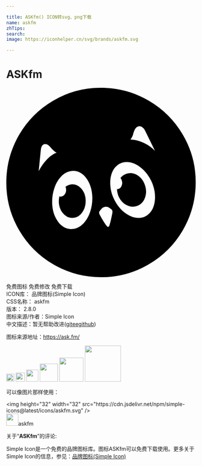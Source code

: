 ```yaml
---

title: ASKfm() ICON转svg、png下载
name: askfm
zhTips: 
search: 
image: https://iconhelper.cn/svg/brands/askfm.svg

---
```


# ASKfm  <small style="font-size: 60%;font-weight: 100"></small>

<div id="svg" class="svg-wrap">
<svg role="img" viewBox="0 0 24 24" xmlns="http://www.w3.org/2000/svg"><title>ASKfm icon</title><path d="M12 24c-2.172 0-4.195-.547-6.07-1.64a12.003 12.003 0 01-4.29-4.29A11.842 11.842 0 010 12c0-2.172.547-4.195 1.64-6.07a12.003 12.003 0 014.29-4.29A11.842 11.842 0 0112 0c2.172 0 4.195.547 6.07 1.64a12.003 12.003 0 014.29 4.29A11.842 11.842 0 0124 12c0 2.172-.547 4.195-1.64 6.07a12.003 12.003 0 01-4.29 4.29A11.842 11.842 0 0112 24zm2.133-14.227c-.39.282-.664.688-.82 1.22-.157.53-.188 1.109-.094 1.734s.312 1.222.656 1.793c.344.57.754 1.027 1.23 1.37.477.344.961.54 1.454.587.492.046.933-.07 1.324-.352.39-.281.664-.688.82-1.219.156-.531.188-1.11.094-1.734a4.839 4.839 0 00-.656-1.793 4.564 4.564 0 00-1.23-1.371c-.477-.344-.962-.54-1.454-.586a1.887 1.887 0 00-1.324.351zm2.484 5.18c-.469.188-.937.152-1.406-.105-.469-.258-.813-.66-1.031-1.207a3.082 3.082 0 01-.164-.797h.023c.063 0 .14-.016.234-.047h-.023c.188-.063.316-.211.387-.445a.92.92 0 00-.012-.633.842.842 0 00-.164-.305v.024c.187-.235.406-.399.656-.493.469-.203.938-.175 1.406.082.47.258.809.668 1.02 1.23.21.563.227 1.106.047 1.63-.18.523-.504.879-.973 1.066zm-3.586.235a.825.825 0 00-.515-.106.768.768 0 00-.47.27l-.187.234a.348.348 0 00-.093.258c0 .062.015.125.046.187.391.735.711 1.242.961 1.524a.124.124 0 00.13.058.18.18 0 00.128-.082c.094-.234.219-.734.375-1.5l.047-.258v-.07a.38.38 0 00-.164-.328zm-4.804-4.641c-.47.062-.891.289-1.266.68-.375.39-.664.882-.867 1.476a5.391 5.391 0 00-.282 1.887c.016.664.149 1.262.399 1.793.25.531.574.93.973 1.195.398.266.832.367 1.3.305.47-.063.891-.285 1.266-.668.375-.383.664-.871.867-1.465a5.391 5.391 0 00.281-1.887c-.015-.664-.148-1.261-.398-1.793-.25-.53-.574-.933-.973-1.207a1.806 1.806 0 00-1.3-.316zm1.828 3.633c.03.593-.102 1.113-.399 1.558-.297.446-.68.692-1.148.739-.469.046-.883-.118-1.242-.493-.36-.375-.563-.851-.61-1.43v-.187c0-.219.024-.43.07-.633v.024a.822.822 0 00.235.023.703.703 0 00.469-.316.81.81 0 00.14-.598.725.725 0 00-.07-.328c.203-.156.445-.258.727-.305.468-.047.882.121 1.242.504s.554.864.586 1.442zM5.602 7.547a1.17 1.17 0 00-.329-.305c-.156-.094-.304-.125-.445-.094a.489.489 0 00-.328.258.961.961 0 00-.117.375l-.281 2.766.304-.516c.25-.39.516-.726.797-1.008.406-.406.797-.671 1.172-.796a1.54 1.54 0 01-.445-.329c-.12-.104-.227-.243-.328-.351zM17.25 5.016a.55.55 0 00-.48-.141c-.18.031-.34.164-.48.398-.08.157-.142.32-.188.493-.027.058-.032.125-.047.187l-.024.07c-.11.25-.21.43-.304.54.453.015.89.101 1.312.257a4.83 4.83 0 011.594.961l.21.211-1.265-2.578a.925.925 0 00-.328-.398Z"/></svg>
</div>
<detail full-name='askfm'></detail>

<div class="detail-page">
<p>
<span><span class="badge-success badge">免费图标</span> <span class="badge-success badge">免费修改</span>  <span class="badge-success badge">免费下载</span> </span>
<br/>
<span>
ICON库：
<span class="badge-secondary badge">品牌图标(Simple Icon)</span> 
</span>
<br/>
<span>
CSS名称：
<span class="badge-secondary badge">askfm</span> 
</span>

<br/>
<span>
版本：
<span class="badge-secondary badge">2.8.0</span> 
</span>
<br/>
<span>图标来源/作者：<span class="badge-light badge">Simple Icon</span></span> 
<br/>
<span class="zh-detail">中文描述：暂无<span class="help-link"><span>帮助改进</span>(<a href="https://gitee.com/liuwave/icon-helper/edit/master/json/brands/askfm.json" target="_blank" rel="noopener noreferrer">gitee</a><a href="https://github.com/liuwave/icon-helper/edit/master/json/brands/askfm.json" target="_blank" rel="noopener noreferrer">github</a></span>)</span><br/>
</p>
</div><div class="description description alert alert-light"><p>图标来源地址：<a href="https://ask.fm/" target="_blank" rel="noopener noreferrer">https://ask.fm/</a></p></div>
<div class="alert alert-dark">
<img height="21" width="21" src="https://cdn.jsdelivr.net/npm/simple-icons@latest/icons/askfm.svg" />
<img height="24" width="24" src="https://cdn.jsdelivr.net/npm/simple-icons@latest/icons/askfm.svg" />
<img height="32" width="32" src="https://cdn.jsdelivr.net/npm/simple-icons@latest/icons/askfm.svg" />
<img height="48" width="48" src="https://cdn.jsdelivr.net/npm/simple-icons@latest/icons/askfm.svg" />
<img height="64" width="64" src="https://cdn.jsdelivr.net/npm/simple-icons@latest/icons/askfm.svg" />
<img height="96" width="96" src="https://cdn.jsdelivr.net/npm/simple-icons@latest/icons/askfm.svg" />

</div>
<div>
  <p>可以像图片那样使用：    
  </p>
  <div class="alert alert-primary" style="font-size: 14px">
    &lt;img height="32" width="32" src="https://cdn.jsdelivr.net/npm/simple-icons@latest/icons/askfm.svg" /&gt;
    <copy-btn content='<img height="32" width="32" src="https://cdn.jsdelivr.net/npm/simple-icons@latest/icons/askfm.svg" />'></copy-btn>
  </div>
  <div class="alert alert-secondary">
    <img height="32" width="32" src="https://cdn.jsdelivr.net/npm/simple-icons@latest/icons/askfm.svg" />askfm
    <copy-btn content="askfm" btn-title="复制图标名称"></copy-btn>
  </div>
</div>
<div class="icon-detail__container">
<p>关于“<b>ASKfm</b>”的评论:</p>
</div>
<Vssue title="关于“ASKfm”的评论" />
<div><p>Simple Icon是一个免费的品牌图标库。图标ASKfm可以免费下载使用。更多关于  Simple Icon的信息，参见：<a target="_blank" href="https://iconhelper.cn/brands.html">品牌图标(Simple Icon)</a>
</p></div>
